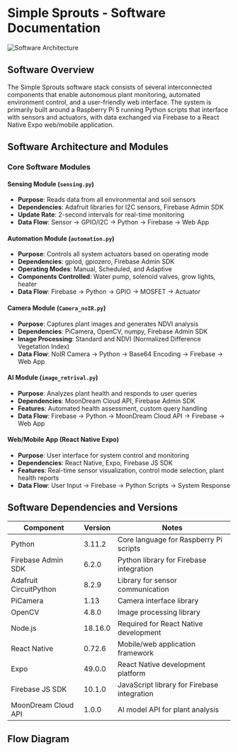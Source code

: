 # Simple Sprouts - Software Documentation

![Software Architecture](https://github.com/j-solis11/Simple-Sprouts/raw/main/assets/software_architecture.png)

## Software Overview

The Simple Sprouts software stack consists of several interconnected components that enable autonomous plant monitoring, automated environment control, and a user-friendly web interface. The system is primarily built around a Raspberry Pi 5 running Python scripts that interface with sensors and actuators, with data exchanged via Firebase to a React Native Expo web/mobile application.

## Software Architecture and Modules

### Core Software Modules

#### Sensing Module (`sensing.py`)
- **Purpose**: Reads data from all environmental and soil sensors
- **Dependencies**: Adafruit libraries for I2C sensors, Firebase Admin SDK
- **Update Rate**: 2-second intervals for real-time monitoring
- **Data Flow**: Sensor → GPIO/I2C → Python → Firebase → Web App

#### Automation Module (`automation.py`)
- **Purpose**: Controls all system actuators based on operating mode
- **Dependencies**: gpiod, gpiozero, Firebase Admin SDK
- **Operating Modes**: Manual, Scheduled, and Adaptive
- **Components Controlled**: Water pump, solenoid valves, grow lights, heater
- **Data Flow**: Firebase → Python → GPIO → MOSFET → Actuator

#### Camera Module (`Camera_noIR.py`)
- **Purpose**: Captures plant images and generates NDVI analysis
- **Dependencies**: PiCamera, OpenCV, numpy, Firebase Admin SDK
- **Image Processing**: Standard and NDVI (Normalized Difference Vegetation Index)
- **Data Flow**: NoIR Camera → Python → Base64 Encoding → Firebase → Web App

#### AI Module (`image_retrival.py`)
- **Purpose**: Analyzes plant health and responds to user queries
- **Dependencies**: MoonDream Cloud API, Firebase Admin SDK
- **Features**: Automated health assessment, custom query handling
- **Data Flow**: Firebase → Python → MoonDream Cloud API → Firebase → Web App

#### Web/Mobile App (React Native Expo)
- **Purpose**: User interface for system control and monitoring
- **Dependencies**: React Native, Expo, Firebase JS SDK
- **Features**: Real-time sensor visualization, control mode selection, plant health reports
- **Data Flow**: User Input → Firebase → Python Scripts → System Response

## Software Dependencies and Versions

| Component | Version | Notes |
|-----------|---------|-------|
| Python | 3.11.2 | Core language for Raspberry Pi scripts |
| Firebase Admin SDK | 6.2.0 | Python library for Firebase integration |
| Adafruit CircuitPython | 8.2.9 | Library for sensor communication |
| PiCamera | 1.13 | Camera interface library |
| OpenCV | 4.8.0 | Image processing library |
| Node.js | 18.16.0 | Required for React Native development |
| React Native | 0.72.6 | Mobile/web application framework |
| Expo | 49.0.0 | React Native development platform |
| Firebase JS SDK | 10.1.0 | JavaScript library for Firebase integration |
| MoonDream Cloud API | 1.0.0 | AI model API for plant analysis |

## Flow Diagram
